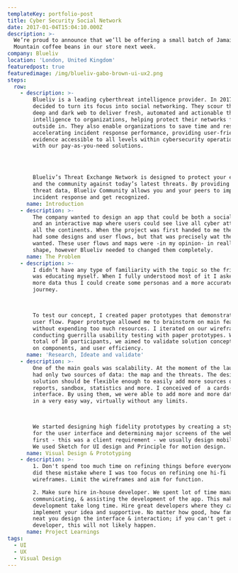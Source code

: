 ```yaml
---
templateKey: portfolio-post
title: Cyber Security Social Network
date: 2017-01-04T15:04:10.000Z
description: >-
  We’re proud to announce that we’ll be offering a small batch of Jamaica Blue
  Mountain coffee beans in our store next week.
company: Blueliv
location: 'London, United Kingdom'
featuredpost: true
featuredimage: /img/blueliv-gabo-brown-ui-ux2.png
steps:
  row:
    - description: >-
        Blueliv is a leading cyberthreat intelligence provider. In 2017 they
        decided to turn its focus into social networking. They scour the open,
        deep and dark web to deliver fresh, automated and actionable threat
        intelligence to organizations, helping protect their networks from the
        outside in. They also enable organizations to save time and resources by
        accelerating incident response performance, providing user-friendly
        evidence accessible to all levels within cybersecurity operations teams
        with our pay-as-you-need solutions.




        Blueliv’s Threat Exchange Network is designed to protect your enterprise
        and the community against today’s latest threats. By providing expert
        threat data, Blueliv Community allows you and your peers to improve
        incident response and get recognized.
      name: Introduction
    - description: >-
        The company wanted to design an app that could be both a social network
        and an interactive map where users could see live all cyber attacks in
        all the continents. When the project was first handed to me they already
        had some designs and user flows, but that was precisely wat they DID NOT
        wanted. These user flows and maps were -in my opinion- in really good
        shape, however Blueliv needed to changed them completely.
      name: The Problem
    - description: >-
        I didn’t have any type of familiarity with the topic so the frist step
        was educating myself. When I fully understood most of it I asked them
        more data thus I could create some personas and a more accurate user
        journey.

         

        To test our concept, I created paper prototypes that demonstrate key
        user flow. Paper prototype allowed me to brainstorm on main features
        without expending too much resources. I iterated on our wireframe by
        conducting guerrilla usability testing with paper prototypes. With the
        total of 10 participants, we aimed to validate solution concept, clarity
        on components, and user efficiency.
      name: 'Research, Ideate and validate'
    - description: >-
        One of the main goals was scalability. At the moment of the launch, we
        had only two sources of data: the map and the threats. The design
        solution should be flexible enough to easily add more sources of data:
        reports, sandbox, statistics and more. I conceived of  a cards-based
        interface. By using them, we were able to add more and more data sources
        in a very easy way, virtually without any limits.

         

        We started designing high fidelity prototypes by creating a style guide
        for the user interface and determining major screens of the website
        first - this was a client requirement - we usually design mobile first.
        We used Sketch for UI design and Principle for motion design.
      name: Visual Design & Prototyping
    - description: >-
        1. Don't spend too much time on refining things before everyone agree. I
        did these mistake where I was too focus on refining one hi-fi
        wireframes. Limit the wireframes and aim for function.

        2. Make sure hire in-house developer. We spent lot of time managing,
        communicating, & assisting the development of the app. This make the
        development take long time. Hire great developers where they can
        implement your idea and supportive. No matter how good, how fancy, how
        neat you design the interface & interaction; if you can't get a good
        developer, this will not likely happen.
      name: Project Learnings
tags:
  - UI
  - UX
  - Visual Design
---
```


